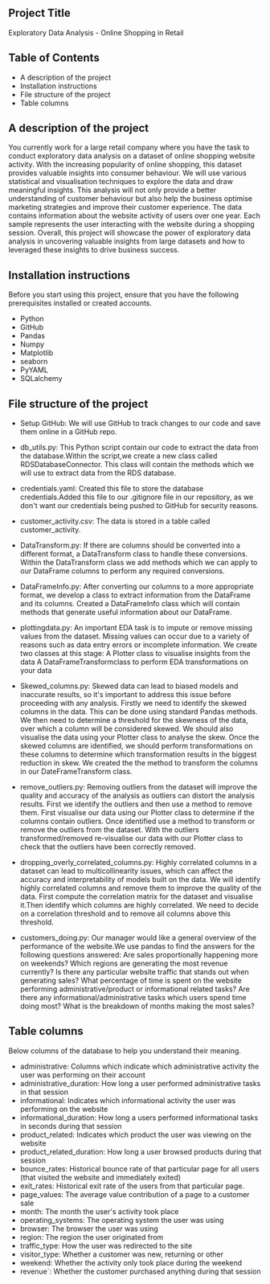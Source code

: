 ## Project Title
Exploratory Data Analysis - Online Shopping in Retail

## Table of Contents
   - A description of the project
   - Installation instructions
   - File structure of the project
   - Table columns
     
## A description of the project
You currently work for a large retail company where you have the task to conduct exploratory data analysis on a dataset of online shopping website activity. 
With the increasing popularity of online shopping, this dataset provides valuable insights into consumer behaviour.
We will use various statistical and visualisation techniques to explore the data and draw meaningful insights. 
This analysis will not only provide a better understanding of customer behaviour but also help the business optimise marketing strategies and improve their customer experience.
The data contains information about the website activity of users over one year. 
Each sample represents the user interacting with the website during a shopping session.
Overall, this project will showcase the power of exploratory data analysis in uncovering valuable insights from large datasets and how to leveraged these insights to drive business success.

## Installation instructions
Before you start using this project, ensure that you have the following prerequisites installed or created accounts.
   - Python
   - GitHub
   - Pandas
   - Numpy
   - Matplotlib
   - seaborn
   - PyYAML
   - SQLalchemy

## File structure of the project
   - Setup GitHub:
     We will use GitHub to track changes to our code and save them online in a GitHub repo.
     
   - db_utils.py:
     This Python script contain our code to extract the data from the database.Within the script,we create a       new class called RDSDatabaseConnector. This class will contain the methods which we will use to extract       data from the RDS database.
     
   - credentials.yaml:
     Created this file to store the database credentials.Added this file to our .gitignore file in our           repository, as we don't want our credentials being pushed to GitHub for security reasons.

   - customer_activity.csv:
     The data is stored in a table called customer_activity.

   - DataTransform.py:
     If there are columns should be converted into a different format, a DataTransform class to handle these       conversions. Within the DataTransform class we add methods which we can apply to our DataFrame columns        to perform any required conversions.

   - DataFrameInfo.py:
     After converting our columns to a more appropriate format, we develop a class to extract information         from the DataFrame and its columns. Created a DataFrameInfo class which will contain methods that            generate useful information about our DataFrame.

   - plottingdata.py:
     An important EDA task is to impute or remove missing values from the dataset. Missing values can occur       due to a variety of reasons such as data entry errors or incomplete information.
     We create two classes at this stage:
     A Plotter class to visualise insights from the data
     A DataFrameTransformclass to perform EDA transformations on your data

   - Skewed_columns.py:
     Skewed data can lead to biased models and inaccurate results, so it's important to address this issue      before proceeding with any analysis.
     Firstly we need to identify the skewed columns in the data. This can be done using standard Pandas           methods. We then need to determine a threshold for the skewness of the data, over which a column will        be considered skewed. We should also visualise the data using your Plotter class to analyse the skew.
     Once the skewed columns are identified, we should perform transformations on these columns to determine      which transformation results in the biggest reduction in skew. We created the the method to transform        the columns in our DateFrameTransform class.

   - remove_outliers.py:
     Removing outliers from the dataset will improve the quality and accuracy of the analysis as outliers         can distort the analysis results. First we identify the outliers and then use a method to remove them.
     First visualise our data using our Plotter class to determine if the columns contain outliers.
     Once identified use a method to transform or remove the outliers from the dataset. With the outliers         transformed/removed re-visualise our data with our Plotter class to check that the outliers have been      correctly removed.

   - dropping_overly_correlated_columns.py:
     Highly correlated columns in a dataset can lead to multicollinearity issues, which can affect the           accuracy and interpretability of models built on the data. We will identify highly correlated columns       and remove them to improve the quality of the data.
     First compute the correlation matrix for the dataset and visualise it.Then identify which columns are        highly correlated. We need to decide on a correlation threshold and to remove all columns above this         threshold.

   - customers_doing.py:
     Our manager would like a general overview of the performance of the website.We use pandas to find the      answers for the following questions answered:
     Are sales proportionally happening more on weekends?
     Which regions are generating the most revenue currently?
     Is there any particular website traffic that stands out when generating sales?
     What percentage of time is spent on the website performing administrative/product or informational      related tasks?
     Are there any informational/administrative tasks which users spend time doing most?
     What is the breakdown of months making the most sales?
      





     
## Table columns
   Below columns of the database to help you understand their meaning.

   - administrative:
     Columns which indicate which administrative activity the user was performing on their
     account
   - administrative_duration: 
     How long a user performed administrative tasks in that session
   - informational: 
     Indicates which informational activity the user was performing on the website
   - informational_duration: 
     How long a users performed informational tasks in seconds during that session
   - product_related: 
     Indicates which product the user was viewing on the website
   - product_related_duration: 
     How long a user browsed products during that session
   - bounce_rates: 
     Historical bounce rate of that particular page for all users (that visited the website and immediately        exited)
   - exit_rates:
     Historical exit rate of the users from that particular page.
   - page_values: 
     The average value contribution of a page to a customer sale
   - month: 
     The month the user's activity took place
   - operating_systems: 
     The operating system the user was using
   - browser: 
     The browser the user was using
   - region: 
     The region the user originated from
   - traffic_type: 
     How the user was redirected to the site
   - visitor_type: 
     Whether a customer was new, returning or other
   - weekend: 
     Whether the activity only took place during the weekend
   - revenue`: 
     Whether the customer purchased anything during that session
  
